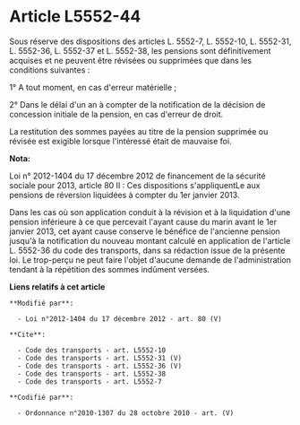 # Article L5552-44

Sous réserve des  dispositions des articles L. 5552-7, 
L. 5552-10, L. 5552-31, L. 5552-36, L. 5552-37 et L. 5552-38, les pensions sont définitivement acquises et ne peuvent être
révisées ou supprimées que dans les conditions suivantes : 

1° A tout moment, en cas d'erreur matérielle ;

2° Dans le délai d'un an à compter de la notification de la décision de concession initiale de la pension, en cas d'erreur de
droit. 

La restitution des sommes payées au titre de la pension supprimée ou révisée est exigible lorsque l'intéressé était de
mauvaise foi.

**Nota:**

Loi n° 2012-1404 du 17 décembre 2012 de financement de la sécurité sociale pour 2013, article 80 II : Ces dispositions
s'appliquentLe aux pensions de réversion liquidées  à compter du 1er janvier 2013. 

Dans les cas où son application conduit à la révision et à la liquidation d'une pension inférieure à ce que percevait l'ayant
cause du marin avant le 1er janvier 2013, cet ayant cause conserve le bénéfice de l'ancienne pension jusqu'à la notification
du nouveau montant calculé en application de l'article L. 5552-36 du code des transports, dans sa rédaction issue de la
présente loi. Le trop-perçu ne peut faire l'objet d'aucune demande de l'administration tendant à la répétition des sommes
indûment versées.

**Liens relatifs à cet article**

	**Modifié par**:

	  - Loi n°2012-1404 du 17 décembre 2012 - art. 80 (V)

	**Cite**:

	  - Code des transports - art. L5552-10
	  - Code des transports - art. L5552-31 (V)
	  - Code des transports - art. L5552-36 (V)
	  - Code des transports - art. L5552-38
	  - Code des transports - art. L5552-7

	**Codifié par**:

	  - Ordonnance n°2010-1307 du 28 octobre 2010 - art. (V)
